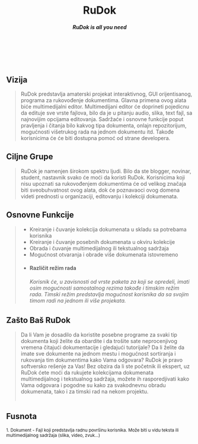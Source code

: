 # **<div align = "center">RuDok</div>**

##### _<div align = "center">RuDok is all you need</div>_
<br></br>
<br></br>



## Vizija
>RuDok predstavlja amaterski projekat interaktivnog, GUI orijentisanog, programa za rukovođenje dokumentima. 
>Glavna primena ovog alata biće multimedijalni editor. 
>Multimedijani editor će doprineti pojedicnu da edituje sve vrste fajlova, bilo da je u pitanju audio, slika, text fajl,
> sa najnovijim opcijama editovanja. Sadržaće i osnovne funkcije poput pravljenja i čitanja bilo 
>kakvog tipa dokumenta, onlajn repozitorijum, mogućnosti višetrukog rada na jednom dokumentu itd. Takođe korisnicima će 
>će biti dostupna pomoć od strane developera.


## Ciljne Grupe
>RuDok je namenjen širokom spektru ljudi. Bilo da ste blogger, novinar, student, nastavnik svako će moći da koristi RuDok. Korisnicima koji nisu upoznati sa rukovođenjem dokumentima će od velikog značaja biti sveobuhvatnost ovog alata,
> dok će poznavaoci ovog domena videti prednosti u organizaciji, editovanju i kolekciji dokumenata.
 
 
## Osnovne Funkcije
>+	Kreiranje i čuvanje kolekcija dokumenata u skladu sa potrebama korisnika
>+	Kreiranje i čuvanje posebnih dokumenata u okviru kolekcije
>+	Obrada i čuvanje multimedijalnog ili tekstualnog sadržaja
>+	Mogućnost otvaranja i obrade više dokumenata istovremeno 
>+	<h4>Različit režim rada <h6>Korisnik će, u zavisnosti od vrste paketa za koji se opredeli, imati osim mogućnosti samostalnog rezima takođe i timskim režim rada. Timski režim predstavlja mogućnost korisnika da sa svojim timom radi na jednom ili više projekata.
 
 
## Zašto Baš RuDok
>Da li Vam je dosadilo da koristite posebne programe za svaki tip dokumenta koji želite da obardite i da trošite sate neprocenjivog vremena čitajući dokumentacije i gledajući tutorijale? Da li želite da imate sve dokumente na jednom mestu i mogućnost sortiranja i rukovanja tim dokumentima kako Vama odgovara? RuDok je pravo softversko rešenje za Vas! Bez obzira da li ste početnik ili ekspert, uz RuDok ćete moći da rukujete kolekcijama dokumenata multimedijalnog i tekstualnog sadržaja, možete ih rasporedjivati kako Vama odgovara i pogodne su kako za svakodnevnu obradu dokumenata, tako i za timski rad na nekom projektu.
<br></br>

## Fusnota
<sup>1. Dokument - Fajl koji predstavlja radnu površinu korisnika. Može biti u vidu teksta ili multimedijalnog sadržaja (slika, video, zvuk...)</sup>
